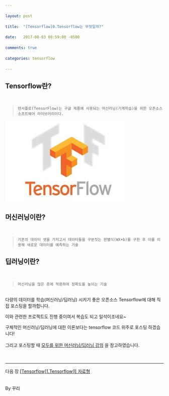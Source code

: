 ```yaml
---

layout: post

title:  "[Tensorflow]0.Tensorflow는 무엇일까?"

date:   2017-08-03 08:59:00 -0500

comments: true

categories: tensorflow

---
```


## Tensorflow란?
<br>

>```
>텐서플로(TensorFlow)는 구글 제품에 사용되는 머신러닝(기계학습)을 위한 오픈소스 소프트웨어 라이브러리이다.
>```

![image](/image/tensorflow_img/tensorflow.jpg)   
<br>    
## 머신러닝이란?
<br>

>```
>기존의 데이터 셋을 가지고서 데이터들을 구분짓는 판별식(WX+b)를 구한 후 이를 이용해 새로운 데이터를 예측하는 기술
>```  


## 딥러닝이란?
<br>

>```
>머신러닝을 많은 층에 적용하여 정확도를 높이는 기술
>```


<br>
다량의 데이터를 학습(머신러닝/딥러닝) 시키기 좋은 오픈소스 Tensorflow에 대해 직접 포스팅을 할까합니다.
   
이와 관련한 프로젝트도 진행 중이여서 복습도 되고 일석이조네요~
    
구체적인 머신러닝/딥러닝에 대한 이론보다는 tensorflow 코드 위주로 포스팅 하겠습니다! 
<br>
<br>
그리고 포스팅할 때 [모두를 위한 머신러닝/딥러닝 강의](http://hunkim.github.io/ml/) 을 참고하였습니다.
<br>
<br>
<br>
- - -
다음 장 [[Tensorflow]1.Tensorflow의 자료형](https://kookyungmin.github.io/tensorflow/2017/08/03/tensorflow02.html)
<br>
<br>
<br>
By 꾸리
